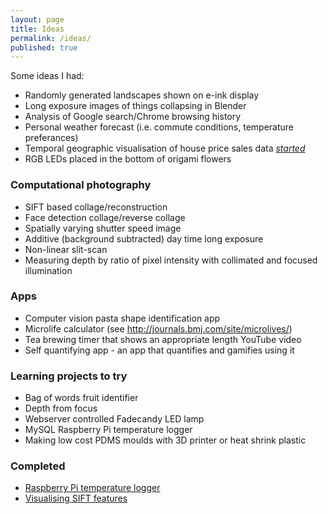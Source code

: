 ```yaml
---
layout: page
title: Ideas
permalink: /ideas/
published: true
---
```


Some ideas I had:

* Randomly generated landscapes shown on e-ink display
* Long exposure images of things collapsing in Blender
* Analysis of Google search/Chrome browsing history
* Personal weather forecast (i.e. commute conditions, temperature preferances)
* Temporal geographic visualisation of house price sales data [*started*](http://www.cutsquash.com/2015/02/visualising-house-price-data-ipython/)
* RGB LEDs placed in the bottom of origami flowers

### Computational photography

* SIFT based collage/reconstruction
* Face detection collage/reverse collage
* Spatially varying shutter speed image
* Additive (background subtracted) day time long exposure
* Non-linear slit-scan
* Measuring depth by ratio of pixel intensity with collimated and focused illumination

### Apps

* Computer vision pasta shape identification app
* Microlife calculator (see http://journals.bmj.com/site/microlives/)
* Tea brewing timer that shows an appropriate length YouTube video
* Self quantifying app - an app that quantifies and gamifies using it

### Learning projects to try

* Bag of words fruit identifier
* Depth from focus
* Webserver controlled Fadecandy LED lamp
* MySQL Raspberry Pi temperature logger
* Making low cost PDMS moulds with 3D printer or heat shrink plastic

### Completed

* [Raspberry Pi temperature logger](http://www.cutsquash.com/2015/01/simple-temperature-logger/)
* [Visualising SIFT features](http://www.cutsquash.com/2014/11/visualising-sift-descriptors/)